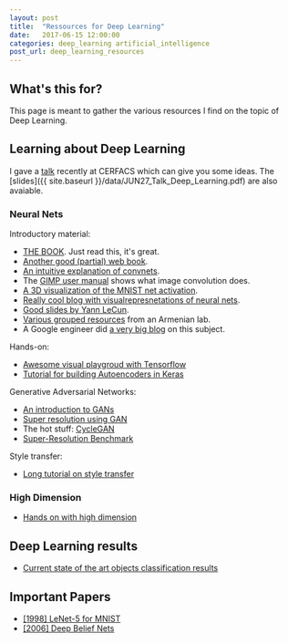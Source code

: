 ```yaml
---
layout: post
title:  "Ressources for Deep Learning"
date:   2017-06-15 12:00:00
categories: deep_learning artificial_intelligence
post_url: deep_learning_resources
---
```


## What's this for?

This page is meant to gather the various resources I find on the topic of
Deep Learning.

## Learning about Deep Learning

I gave a [talk](http://hypnos.cerfacs.fr/videos/?video=MEDIA170627163436093)
recently at CERFACS which can give you some ideas. The
[slides]({{ site.baseurl }}/data/JUN27_Talk_Deep_Learning.pdf) are also avaiable.

### Neural Nets

Introductory material:

  - [THE BOOK](http://www.deeplearningbook.org/). Just read this, it's great.
  - [Another good (partial) web book](http://neuralnetworksanddeeplearning.com/).
  - [An intuitive explanation of convnets](https://ujjwalkarn.me/2016/08/11/intuitive-explanation-convnets/).
  - The [GIMP user manual](https://docs.gimp.org/en/plug-in-convmatrix.html) shows what image convolution does.
  - [A 3D visualization of the MNIST net activation](http://scs.ryerson.ca/~aharley/vis/conv/).
  - [Really cool blog with visualrepresnetations of neural nets](https://colah.github.io/).
  - [Good slides by Yann LeCun](http://slazebni.cs.illinois.edu/spring17/lec01_cnn_architectures.pdf).
  - [Various grouped resources](http://yerevann.com/a-guide-to-deep-learning/) from an Armenian lab.
  - A Google engineer did [a very big blog](https://shapeofdata.wordpress.com/introduction/) on this subject.

Hands-on:

  - [Awesome visual playgroud with Tensorflow](http://playground.tensorflow.org/)
  - [Tutorial for building Autoencoders in Keras](https://blog.keras.io/building-autoencoders-in-keras.html)

Generative Adversarial Networks:

  - [An introduction to GANs](http://blog.aylien.com/introduction-generative-adversarial-networks-code-tensorflow/)
  - [Super resolution using GAN](http://www.gitxiv.com/posts/5Z9gyGthtEhoroGzg/photo-realistic-single-image-super-resolution-using-a)
  - The hot stuff: [CycleGAN](https://hardikbansal.github.io/CycleGANBlog/)
  - [Super-Resolution Benchmark](https://github.com/huangzehao/Super-Resolution.Benckmark)

Style transfer:

  - [Long tutorial on style transfer](https://harishnarayanan.org/writing/artistic-style-transfer/)

### High Dimension

  - [Hands on with high dimension](https://martin-thoma.com/average-distance-of-points/)

## Deep Learning results

  - [Current state of the art objects classification results](https://rodrigob.github.io/are_we_there_yet/build/classification_datasets_results.html)

## Important Papers

  - [[1998] LeNet-5 for MNIST](http://yann.lecun.com/exdb/publis/pdf/lecun-01a.pdf)
  - [[2006] Deep Belief Nets](https://www.cs.toronto.edu/~hinton/absps/fastnc.pdf)

